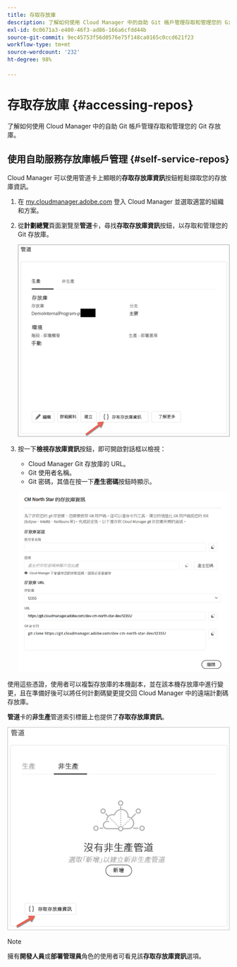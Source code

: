```yaml
---
title: 存取存放庫
description: 了解如何使用 Cloud Manager 中的自助 Git 帳戶管理存取和管理您的 Git 存放庫。
exl-id: 0c0671a3-e400-46f3-ad86-166a6cfdd44b
source-git-commit: 9ec45753f56d0576e75f148ca0165c0ccd621f23
workflow-type: tm+mt
source-wordcount: '232'
ht-degree: 98%

---
```


# 存取存放庫 {#accessing-repos}

了解如何使用 Cloud Manager 中的自助 Git 帳戶管理存取和管理您的 Git 存放庫。

## 使用自助服務存放庫帳戶管理 {#self-service-repos}

Cloud Manager 可以使用管道卡上顯眼的&#x200B;**存取存放庫資訊**&#x200B;按鈕輕鬆擷取您的存放庫資訊。

1. 在 [my.cloudmanager.adobe.com](https://my.cloudmanager.adobe.com/) 登入 Cloud Manager 並選取適當的組織和方案。

1. 從&#x200B;**計劃總覽**&#x200B;頁面瀏覽至&#x200B;**管道**&#x200B;卡，尋找&#x200B;**存取存放庫資訊**&#x200B;按鈕，以存取和管理您的 Git 存放庫。

   ![環境卡上的存取存放庫資訊按鈕](/help/implementing/cloud-manager/assets/repos/access-repo1.png)

1. 按一下&#x200B;**檢視存放庫資訊**&#x200B;按鈕，即可開啟對話框以檢視：

   * Cloud Manager Git 存放庫的 URL。
   * Git 使用者名稱。
   * Git 密碼，其值在按一下&#x200B;**產生密碼**&#x200B;按鈕時顯示。

   ![存放庫資訊檢視](/help/implementing/cloud-manager/assets/repos/access-repo-create.png)

使用這些憑證，使用者可以複製存放庫的本機副本，並在該本機存放庫中進行變更，且在準備好後可以將任何計劃碼變更提交回 Cloud Manager 中的遠端計劃碼存放庫。

**管道**&#x200B;卡的&#x200B;**非生產**&#x200B;管道索引標籤上也提供了&#x200B;**存取存放庫資訊**。

![非生產索引標籤上的存取存放庫資訊按鈕](/help/implementing/cloud-manager/assets/repos/access-repo-nonprod.png)

>[!NOTE]
>
>擁有&#x200B;**開發人員**&#x200B;或&#x200B;**部署管理員**&#x200B;角色的使用者可看見該&#x200B;**存取存放庫資訊**&#x200B;選項。
